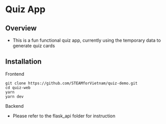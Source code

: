 # Quiz App
## Overview
- This is a fun functional quiz app, currently using the temporary data to generate quiz cards

## Installation

Frontend
```
git clone https://github.com/STEAMforVietnam/quiz-demo.git
cd quiz-web
yarn
yarn dev
```

Backend
- Please refer to the flask_api folder for instruction
